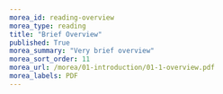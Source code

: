 ```yaml
---
morea_id: reading-overview
morea_type: reading
title: "Brief Overview"
published: True
morea_summary: "Very brief overview"
morea_sort_order: 11
morea_url: /morea/01-introduction/01-1-overview.pdf
morea_labels: PDF
---
```

